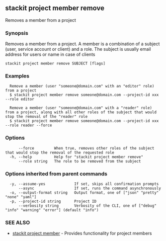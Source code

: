 ## stackit project member remove

Removes a member from a project

### Synopsis

Removes a member from a project.
A member is a combination of a subject (user, service account or client) and a role.
The subject is usually email address for users or name in case of clients

```
stackit project member remove SUBJECT [flags]
```

### Examples

```
  Remove a member (user "someone@domain.com" with an "editor" role) from a project
  $ stackit project member remove someone@domain.com --project-id xxx --role editor

  Remove a member (user "someone@domain.com" with a "reader" role) from a project, along with all other roles of the subject that would stop the removal of the "reader" role
  $ stackit project member remove someone@domain.com --project-id xxx --role reader --force
```

### Options

```
      --force         When true, removes other roles of the subject that would stop the removal of the requested role
  -h, --help          Help for "stackit project member remove"
      --role string   The role to be removed from the subject
```

### Options inherited from parent commands

```
  -y, --assume-yes             If set, skips all confirmation prompts
      --async                  If set, runs the command asynchronously
  -o, --output-format string   Output format, one of ["json" "pretty" "none" "yaml"]
  -p, --project-id string      Project ID
      --verbosity string       Verbosity of the CLI, one of ["debug" "info" "warning" "error"] (default "info")
```

### SEE ALSO

* [stackit project member](./stackit_project_member.md)	 - Provides functionality for project members

